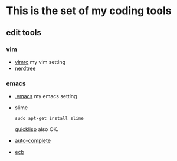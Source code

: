 # This is the set of my coding tools 

## edit tools 
### vim
- [vimrc](https://github.com/hanxloop/CodeTools/edit/master/.vimrc) my vim setting
- [nerdtree](https://github.com/scrooloose/nerdtree)

### emacs
- [.emacs](https://github.com/hanxloop/CodeTools/edit/master/.emacs) my emacs setting 
- slime 
   ```
  sudo apt-get install slime
  ```   
  [quicklisp](https://www.quicklisp.org/beta/) also OK.
- [auto-complete](https://github.com/auto-complete/auto-complete)
  
- [ecb](http://ecb.sourceforge.net/)


